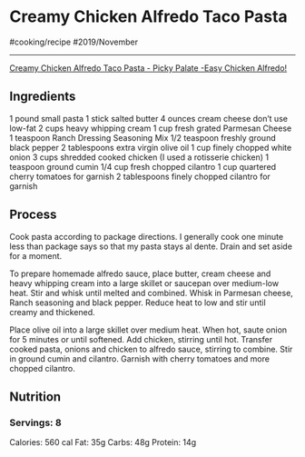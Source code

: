 # Creamy Chicken Alfredo Taco Pasta
#cooking/recipe #2019/November
- - - -
[Creamy Chicken Alfredo Taco Pasta - Picky Palate -Easy Chicken Alfredo!](https://picky-palate.com/creamy-chicken-alfredo-taco-pasta/)

## Ingredients
1 pound small pasta
1 stick salted butter
4 ounces cream cheese don’t use low-fat
2 cups heavy whipping cream
1 cup fresh grated Parmesan Cheese
1 teaspoon Ranch Dressing Seasoning Mix
1/2 teaspoon freshly ground black pepper
2 tablespoons extra virgin olive oil
1 cup finely chopped white onion
3 cups shredded cooked chicken (I used a rotisserie chicken)
1 teaspoon ground cumin
1/4 cup fresh chopped cilantro
1 cup quartered cherry tomatoes for garnish
2 tablespoons finely chopped cilantro for garnish

## Process
Cook pasta according to package directions. I generally cook one minute less than package says so that my pasta stays al dente. Drain and set aside for a moment.

To prepare homemade alfredo sauce, place butter, cream cheese and heavy whipping cream into a large skillet or saucepan over medium-low heat. Stir and whisk until melted and combined. Whisk in Parmesan cheese, Ranch seasoning and black pepper. Reduce heat to low and stir until creamy and thickened.

Place olive oil into a large skillet over medium heat. When hot, saute onion for 5 minutes or until softened. Add chicken, stirring until hot. Transfer cooked pasta, onions and chicken to alfredo sauce, stirring to combine. Stir in ground cumin and cilantro. Garnish with cherry tomatoes and more chopped cilantro.

## Nutrition
### Servings: 8
Calories: 560 cal
Fat: 35g
Carbs: 48g
Protein: 14g